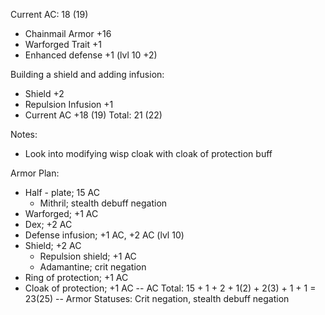 Current AC: 18 (19)
+ Chainmail Armor +16
+ Warforged Trait +1
+ Enhanced defense +1 (lvl 10 +2)

Building a shield and adding infusion:
+ Shield +2
+ Repulsion Infusion +1
+ Current AC +18 (19)
	Total: 21 (22)

Notes: 
+ Look into modifying wisp cloak with cloak of protection buff

Armor Plan:
+ Half - plate; 15 AC
	+ Mithril; stealth debuff negation
+ Warforged; +1 AC
+ Dex; +2 AC
+ Defense infusion; +1 AC, +2 AC (lvl 10)
+ Shield; +2 AC
	+ Repulsion shield; +1 AC
	+ Adamantine; crit negation
+ Ring of protection; +1 AC
+ Cloak of protection; +1 AC
-- AC Total: 15 + 1 + 2 + 1(2) + 2(3) + 1 + 1 = 23(25)
-- Armor Statuses: Crit negation, stealth debuff negation
